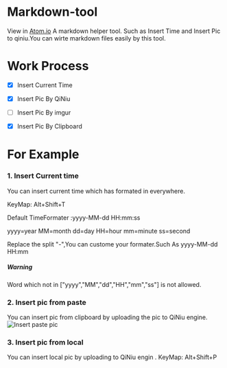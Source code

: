 # Markdown-tool
View in [Atom.io](https://atom.io/packages/markdown-tool)
A markdown helper tool. Such as Insert Time and Insert Pic to qiniu.You can wirte markdown files easily by this tool.


# Work Process

- [x]  Insert Current Time
- [x]  Insert Pic By QiNiu
- [ ]  Insert Pic By imgur
- [x]  Insert Pic By Clipboard


# For Example
### 1. Insert Current time
You can insert current time which has formated in everywhere.

KeyMap: Alt+Shift+T

Default TimeFormater :yyyy-MM-dd HH:mm:ss

yyyy=year MM=month dd=day HH=hour mm=minute ss=second

Replace the split "-",You can custome your formater.Such As yyyy-MM-dd HH:mm
##### Warning
Word which not in ["yyyy","MM","dd","HH","mm","ss"] is not allowed.
### 2. Insert pic from paste
You can insert pic from clipboard by uploading the pic to QiNiu engine.
![Insert paste pic](http://oh6menygd.bkt.clouddn.com/GIF.gif)
### 3. Insert pic from local
You can insert local pic by uploading to QiNiu engin .
KeyMap: Alt+Shift+P
